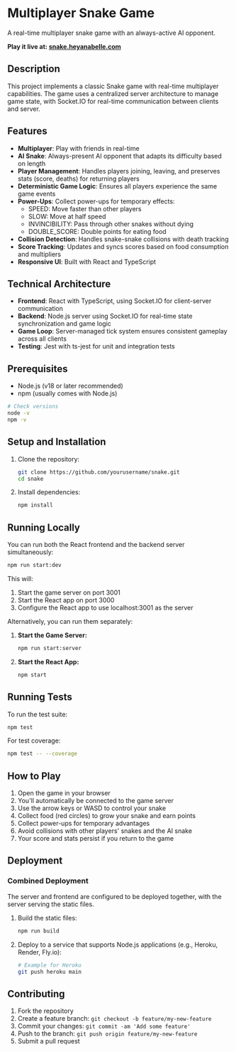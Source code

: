 # Multiplayer Snake Game

A real-time multiplayer snake game with an always-active AI opponent.

**Play it live at: [snake.heyanabelle.com](https://snake.heyanabelle.com/)**

## Description

This project implements a classic Snake game with real-time multiplayer capabilities. The game uses a centralized server architecture to manage game state, with Socket.IO for real-time communication between clients and server.

## Features

* **Multiplayer**: Play with friends in real-time
* **AI Snake**: Always-present AI opponent that adapts its difficulty based on length
* **Player Management**: Handles players joining, leaving, and preserves stats (score, deaths) for returning players
* **Deterministic Game Logic**: Ensures all players experience the same game events
* **Power-Ups**: Collect power-ups for temporary effects:
  * SPEED: Move faster than other players
  * SLOW: Move at half speed
  * INVINCIBILITY: Pass through other snakes without dying
  * DOUBLE_SCORE: Double points for eating food
* **Collision Detection**: Handles snake-snake collisions with death tracking
* **Score Tracking**: Updates and syncs scores based on food consumption and multipliers
* **Responsive UI**: Built with React and TypeScript

## Technical Architecture

* **Frontend**: React with TypeScript, using Socket.IO for client-server communication
* **Backend**: Node.js server using Socket.IO for real-time state synchronization and game logic
* **Game Loop**: Server-managed tick system ensures consistent gameplay across all clients
* **Testing**: Jest with ts-jest for unit and integration tests

## Prerequisites

* Node.js (v18 or later recommended)
* npm (usually comes with Node.js)

```bash
# Check versions
node -v
npm -v
```

## Setup and Installation

1. Clone the repository:
   ```bash
   git clone https://github.com/yourusername/snake.git
   cd snake
   ```

2. Install dependencies:
   ```bash
   npm install
   ```

## Running Locally

You can run both the React frontend and the backend server simultaneously:

```bash
npm run start:dev
```

This will:
1. Start the game server on port 3001
2. Start the React app on port 3000
3. Configure the React app to use localhost:3001 as the server

Alternatively, you can run them separately:

1. **Start the Game Server:**
   ```bash
   npm run start:server
   ```

2. **Start the React App:**
   ```bash
   npm start
   ```

## Running Tests

To run the test suite:

```bash
npm test
```

For test coverage:

```bash
npm test -- --coverage
```

## How to Play

1. Open the game in your browser
2. You'll automatically be connected to the game server
3. Use the arrow keys or WASD to control your snake
4. Collect food (red circles) to grow your snake and earn points
5. Collect power-ups for temporary advantages
6. Avoid collisions with other players' snakes and the AI snake
7. Your score and stats persist if you return to the game

## Deployment

### Combined Deployment

The server and frontend are configured to be deployed together, with the server serving the static files.

1. Build the static files:
   ```bash
   npm run build
   ```

2. Deploy to a service that supports Node.js applications (e.g., Heroku, Render, Fly.io):
   ```bash
   # Example for Heroku
   git push heroku main
   ```

## Contributing

1. Fork the repository
2. Create a feature branch: `git checkout -b feature/my-new-feature`
3. Commit your changes: `git commit -am 'Add some feature'`
4. Push to the branch: `git push origin feature/my-new-feature`
5. Submit a pull request 